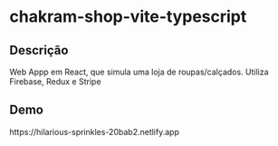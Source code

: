 # chakram-shop-vite-typescript
<h2>Descrição</h2>
<p>Web Appp em React, que simula uma loja de roupas/calçados. Utiliza Firebase, Redux e Stripe </p>
<h2>Demo</h2>
<p>https://hilarious-sprinkles-20bab2.netlify.app</p>
 
